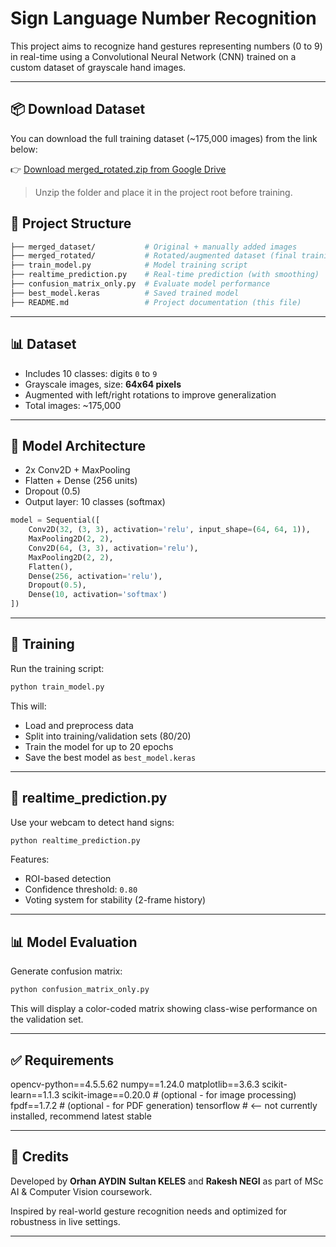# Sign Language Number Recognition

This project aims to recognize hand gestures representing numbers (0 to 9) in real-time using a Convolutional Neural Network (CNN) trained on a custom dataset of grayscale hand images.

---

## 📦 Download Dataset

You can download the full training dataset (~175,000 images) from the link below:

👉 [Download merged_rotated.zip from Google Drive](https://drive.google.com/drive/folders/1zn-vFtKoGX8axPeU9McAr1j4z0t8KWJ5?usp=drive_link)

> Unzip the folder and place it in the project root before training.


## 📁 Project Structure

```bash
├── merged_dataset/           # Original + manually added images
├── merged_rotated/           # Rotated/augmented dataset (final training set)
├── train_model.py            # Model training script
├── realtime_prediction.py    # Real-time prediction (with smoothing)
├── confusion_matrix_only.py  # Evaluate model performance
├── best_model.keras          # Saved trained model
├── README.md                 # Project documentation (this file)
```

---

## 📊 Dataset
- Includes 10 classes: digits `0` to `9`
- Grayscale images, size: **64x64 pixels**
- Augmented with left/right rotations to improve generalization
- Total images: ~175,000

---

## 🧠 Model Architecture

- 2x Conv2D + MaxPooling
- Flatten + Dense (256 units)
- Dropout (0.5)
- Output layer: 10 classes (softmax)

```python
model = Sequential([
    Conv2D(32, (3, 3), activation='relu', input_shape=(64, 64, 1)),
    MaxPooling2D(2, 2),
    Conv2D(64, (3, 3), activation='relu'),
    MaxPooling2D(2, 2),
    Flatten(),
    Dense(256, activation='relu'),
    Dropout(0.5),
    Dense(10, activation='softmax')
])
```

---

## 🚀 Training

Run the training script:
```bash
python train_model.py
```
This will:
- Load and preprocess data
- Split into training/validation sets (80/20)
- Train the model for up to 20 epochs
- Save the best model as `best_model.keras`

---

## 🎥 realtime_prediction.py 

Use your webcam to detect hand signs:
```bash
python realtime_prediction.py 
```
Features:
- ROI-based detection
- Confidence threshold: `0.80`
- Voting system for stability (2-frame history)

---

## 📊 Model Evaluation

Generate confusion matrix:
```bash
python confusion_matrix_only.py
```
This will display a color-coded matrix showing class-wise performance on the validation set.

---

## ✅ Requirements
opencv-python==4.5.5.62
numpy==1.24.0
matplotlib==3.6.3
scikit-learn==1.1.3
scikit-image==0.20.0     # (optional - for image processing)
fpdf==1.7.2              # (optional - for PDF generation)
tensorflow               # <-- not currently installed, recommend latest stable


---

## 📌 Credits
Developed by **Orhan AYDIN** **Sultan KELES** and **Rakesh NEGI** as part of MSc AI & Computer Vision coursework.

Inspired by real-world gesture recognition needs and optimized for robustness in live settings.

---
